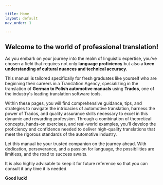 ```yaml
---

title: Home
layout: default
nav_order: 1

---
```

<h2>Welcome to the world of professional translation!</h2>

As you embark on your journey into the realm of linguistic expertise, you've chosen a field that requires not only **language proficiency** but also a **keen understanding of cultural nuances and technical accuracy**.

This manual is tailored specifically for fresh graduates like yourself who are beginning their careers in a Translation Agency, specializing in the translation of **German to Polish automotive manuals** using **Trados**, one of the industry's leading translation software tools.

Within these pages, you will find comprehensive guidance, tips, and strategies to navigate the intricacies of automotive translation, harness the power of Trados,
and quality assurance skills necessary to excel in this dynamic and rewarding profession.
Through a combination of theoretical concepts, hands-on exercises, and real-world examples, you'll develop the proficiency and confidence needed to deliver high-quality 
translations that meet the rigorous standards of the automotive industry.

Let this manual be your trusted companion on the journey ahead. With dedication, perseverance, and a passion for language, the possibilities are limitless, and the road to success awaits. 

It is also highly advisable to keep it for future reference so that you can consult it any time it is needed.

**Good luck!**
